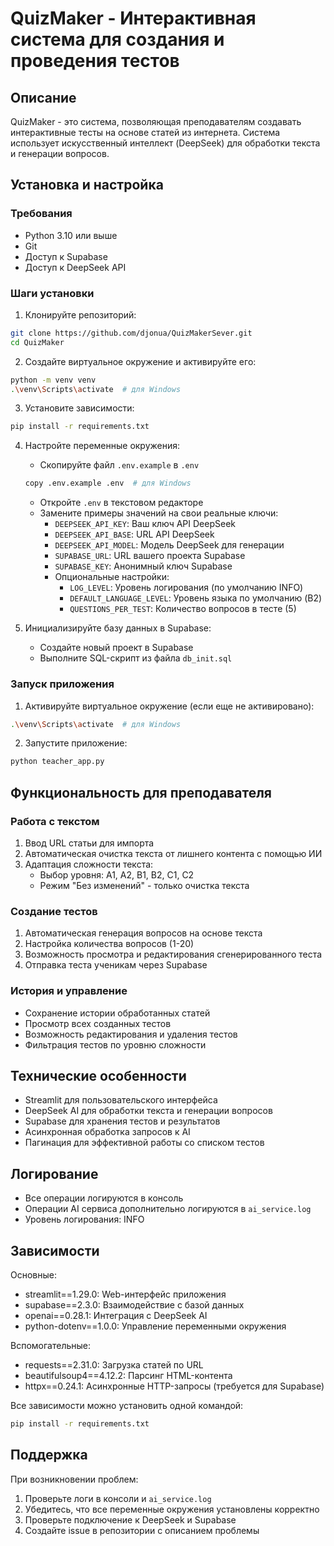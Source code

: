 # QuizMaker - Интерактивная система для создания и проведения тестов

## Описание
QuizMaker - это система, позволяющая преподавателям создавать интерактивные тесты на основе статей из интернета. Система использует искусственный интеллект (DeepSeek) для обработки текста и генерации вопросов.

## Установка и настройка

### Требования
- Python 3.10 или выше
- Git
- Доступ к Supabase
- Доступ к DeepSeek API

### Шаги установки

1. Клонируйте репозиторий:
```bash
git clone https://github.com/djonua/QuizMakerSever.git
cd QuizMaker
```

2. Создайте виртуальное окружение и активируйте его:
```bash
python -m venv venv
.\venv\Scripts\activate  # для Windows
```

3. Установите зависимости:
```bash
pip install -r requirements.txt
```

4. Настройте переменные окружения:
   - Скопируйте файл `.env.example` в `.env`
   ```bash
   copy .env.example .env  # для Windows
   ```
   - Откройте `.env` в текстовом редакторе
   - Замените примеры значений на свои реальные ключи:
     - `DEEPSEEK_API_KEY`: Ваш ключ API DeepSeek
     - `DEEPSEEK_API_BASE`: URL API DeepSeek
     - `DEEPSEEK_API_MODEL`: Модель DeepSeek для генерации
     - `SUPABASE_URL`: URL вашего проекта Supabase
     - `SUPABASE_KEY`: Анонимный ключ Supabase
     - Опциональные настройки:
       - `LOG_LEVEL`: Уровень логирования (по умолчанию INFO)
       - `DEFAULT_LANGUAGE_LEVEL`: Уровень языка по умолчанию (B2)
       - `QUESTIONS_PER_TEST`: Количество вопросов в тесте (5)

5. Инициализируйте базу данных в Supabase:
   - Создайте новый проект в Supabase
   - Выполните SQL-скрипт из файла `db_init.sql`

### Запуск приложения

1. Активируйте виртуальное окружение (если еще не активировано):
```bash
.\venv\Scripts\activate  # для Windows
```

2. Запустите приложение:
```bash
python teacher_app.py
```

## Функциональность для преподавателя

### Работа с текстом
1. Ввод URL статьи для импорта
2. Автоматическая очистка текста от лишнего контента с помощью ИИ
3. Адаптация сложности текста:
   - Выбор уровня: A1, A2, B1, B2, C1, C2
   - Режим "Без изменений" - только очистка текста
   
### Создание тестов
1. Автоматическая генерация вопросов на основе текста
2. Настройка количества вопросов (1-20)
3. Возможность просмотра и редактирования сгенерированного теста
4. Отправка теста ученикам через Supabase

### История и управление
- Сохранение истории обработанных статей
- Просмотр всех созданных тестов
- Возможность редактирования и удаления тестов
- Фильтрация тестов по уровню сложности

## Технические особенности
- Streamlit для пользовательского интерфейса
- DeepSeek AI для обработки текста и генерации вопросов
- Supabase для хранения тестов и результатов
- Асинхронная обработка запросов к AI
- Пагинация для эффективной работы со списком тестов

## Логирование
- Все операции логируются в консоль
- Операции AI сервиса дополнительно логируются в `ai_service.log`
- Уровень логирования: INFO

## Зависимости
Основные:
- streamlit==1.29.0: Web-интерфейс приложения
- supabase==2.3.0: Взаимодействие с базой данных
- openai==0.28.1: Интеграция с DeepSeek AI
- python-dotenv==1.0.0: Управление переменными окружения

Вспомогательные:
- requests==2.31.0: Загрузка статей по URL
- beautifulsoup4==4.12.2: Парсинг HTML-контента
- httpx==0.24.1: Асинхронные HTTP-запросы (требуется для Supabase)

Все зависимости можно установить одной командой:
```bash
pip install -r requirements.txt
```

## Поддержка
При возникновении проблем:
1. Проверьте логи в консоли и `ai_service.log`
2. Убедитесь, что все переменные окружения установлены корректно
3. Проверьте подключение к DeepSeek и Supabase
4. Создайте issue в репозитории с описанием проблемы
